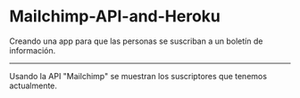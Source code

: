 # Mailchimp-API-and-Heroku

Creando una app para que las personas se  suscriban a un boletín de información. 

----

Usando la API "Mailchimp" se muestran los suscriptores que tenemos actualmente.
